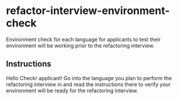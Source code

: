 # refactor-interview-environment-check

Environment check for each language for applicants to test their environment will be working prior to the refactoring interview.

## Instructions
Hello Checkr applicant! Go into the language you plan to perform the refactoring interview in and read the instructions there to verify your environment will be ready for the refactoring interview.

